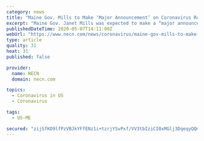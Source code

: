 ```yaml
---
category: news
title: "Maine Gov. Mills to Make ‘Major Announcement’ on Coronavirus Response Thursday"
excerpt: "Maine Gov. Janet Mills was expected to make a “major announcement” Thursday during a news conference about her administration’s response to the novel coronavirus outbreak. Mills was expected to speak at 12 p."
publishedDateTime: 2020-05-07T14:11:00Z
webUrl: "https://www.necn.com/news/coronavirus/maine-gov-mills-to-make-major-announcement-on-coronavirus-response-thursday/2269023/"
type: article
quality: 31
heat: 31
published: false

provider:
  name: NECN
  domain: necn.com

topics:
  - Coronavirus in US
  - Coronavirus

tags:
  - US-ME

secured: "zijSfKO9lfPzVBJkYFfENz1i+tzrjYSvPxf/VV3tbIziCI0xMGlj3DqeqyQQmdBCODRkw4ZvFjkdDpoahKxzuFz7ZVXRMEymnWFwu/Q91UO9rMX8fmN3YWACNMWZEz2e9DgR/dxA33nMx6T7YJLJpxycQwI194nTWpaG7+H8myXw39YStTI5Jpcb5Q1HhlsxOMKSNjKBmLYFhHvuRHZAV42xo2jIJ+ABicEvnI8WdPFQeILBpQBTsRbQXaY2DYGv9CGb5Z670uYdF3mNLzk0hNR8/GDzLMycj2/w/fxHrGyWdX8JY8tCPR4zGA7PVsz4QPlL62Y8+YcYsHrfSZboFBiVOMQn5aRRtj7SCLd/CXdfd+dYFVYnuGDe9AoG9v2/fMT1x/1QcBJtUuKUjVpj4Np57IjXuJYIZgkJOpQ9u+wALMmKTdhbHA9SqLgbQzuhe+ENwUWiLVDidIPNFzfpnP1VxNWd28n3dQr+w0EWJwA=;iL82gYGosDQMJFav0hCUjQ=="
---
```


